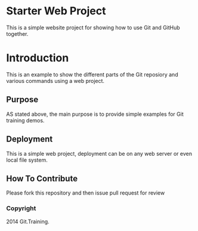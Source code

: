 # Starter Web Project

This is a simple website project for
showing how to use Git and GitHub together.

# Introduction

This is an example to show the different parts
of the Git reposiory and various commands
using a web project.

## Purpose

AS stated above, the main purpose is to
provide simple examples for Git training
demos.

## Deployment

This is a simple web project, deployment
can be on any web server or even local file system.

## How To Contribute

Please fork this repository and then issue pull request for review

### Copyright

2014 Git.Training.